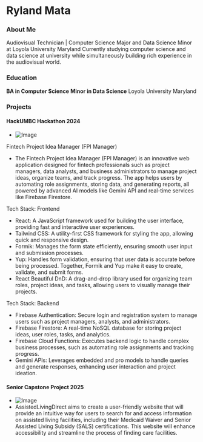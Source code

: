 # Ryland Mata

### About Me
Audiovisual Technician | Computer Science Major and Data Science Minor at Loyola University Maryland
Currently studying computer science and data science at university while simultaneously building rich experience in the audiovisual world.

### Education
**BA in Computer Science**
**Minor in Data Science**
Loyola University Maryland

### Projects
#### HackUMBC Hackathon 2024
- ![Image](link-to-image)

Fintech Project Idea Manager (FPI Manager)
- The Fintech Project Idea Manager (FPI Manager) is an innovative web application designed for fintech professionals such as project managers, data analysts, and business administrators to manage project ideas, organize teams, and track progress. The app helps users by automating role assignments, storing data, and generating reports, all powered by advanced AI models like Gemini API and real-time services like Firebase Firestore.

Tech Stack: Frontend
- React: A JavaScript framework used for building the user interface, providing fast and interactive user experiences.
- Tailwind CSS: A utility-first CSS framework for styling the app, allowing quick and responsive design.
- Formik: Manages the form state efficiently, ensuring smooth user input and submission processes.
- Yup: Handles form validation, ensuring that user data is accurate before being processed. Together, Formik and Yup make it easy to create, validate, and submit forms.
- React Beautiful DnD: A drag-and-drop library used for organizing team roles, project ideas, and tasks, allowing users to visually manage their projects.

Tech Stack: Backend
- Firebase Authentication: Secure login and registration system to manage users such as project managers, analysts, and administrators.
- Firebase Firestore: A real-time NoSQL database for storing project ideas, user roles, tasks, and analytics.
- Firebase Cloud Functions: Executes backend logic to handle complex business processes, such as automating role assignments and tracking progress.
- Gemini APIs: Leverages embedded and pro models to handle queries and generate responses, enhancing user interaction and project ideation.

#### Senior Capstone Project 2025
- ![Image](link-to-image)
- AssistedLivingDirect aims to create a user-friendly website that will provide an intuitive way for users to search for and access information on assisted living facilities, including their Medicaid Waiver and Senior Assisted Living Subsidy (SALS) certifications. This website will enhance accessibility and streamline the process of finding care facilities.
